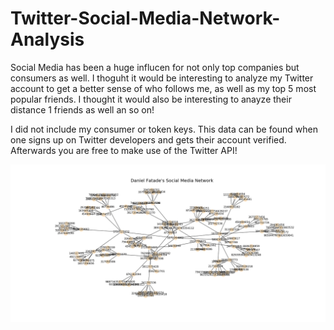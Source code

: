 # Twitter-Social-Media-Network-Analysis

Social Media has been a huge influcen for not only top companies but consumers as well. I thoguht it would be interesting to
analyze my Twitter account to get a better sense of who follows me, as well as my top 5 most popular friends. I thought it would
also be interesting to anayze their distance 1 friends as well an so on!

I did not include my consumer or token keys. This data can be found when one signs up on Twitter developers and gets their account 
verified. Afterwards you are free to make use of the Twitter API!

![My graph network](https://github.com/DFatade/Twitter-Social-Media-Network-Analysis/blob/master/my_network_graph.png)
